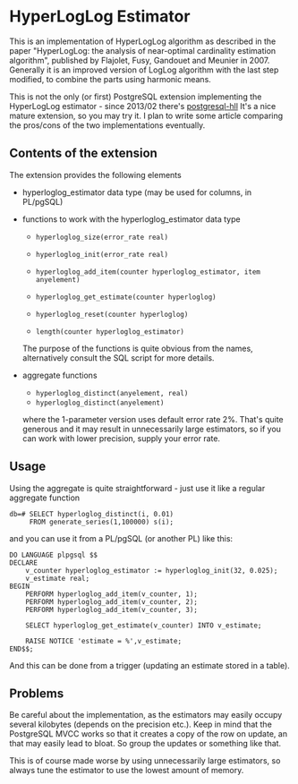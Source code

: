 HyperLogLog Estimator
=====================

This is an implementation of HyperLogLog algorithm as described in the
paper "HyperLogLog: the analysis of near-optimal cardinality estimation
algorithm", published by Flajolet, Fusy, Gandouet and Meunier in 2007.
Generally it is an improved version of LogLog algorithm with the last
step modified, to combine the parts using harmonic means.

This is not the only (or first) PostgreSQL extension implementing the
HyperLogLog estimator - since 2013/02 there's [postgresql-hll](https://github.com/aggregateknowledge/postgresql-hll)
It's a nice mature extension, so you may try it. I plan to write some
article comparing the pros/cons of the two implementations eventually.


Contents of the extension
-------------------------
The extension provides the following elements

* hyperloglog_estimator data type (may be used for columns, in PL/pgSQL)

* functions to work with the hyperloglog_estimator data type

    * `hyperloglog_size(error_rate real)`
    * `hyperloglog_init(error_rate real)`

    * `hyperloglog_add_item(counter hyperloglog_estimator, item anyelement)`

    * `hyperloglog_get_estimate(counter hyperloglog)`
    * `hyperloglog_reset(counter hyperloglog)`

    * `length(counter hyperloglog_estimator)`

  The purpose of the functions is quite obvious from the names,
  alternatively consult the SQL script for more details.

* aggregate functions 

    * `hyperloglog_distinct(anyelement, real)`
    * `hyperloglog_distinct(anyelement)`

  where the 1-parameter version uses default error rate 2%. That's
  quite generous and it may result in unnecessarily large estimators,
  so if you can work with lower precision, supply your error rate.


Usage
-----
Using the aggregate is quite straightforward - just use it like a
regular aggregate function

    db=# SELECT hyperloglog_distinct(i, 0.01)
         FROM generate_series(1,100000) s(i);

and you can use it from a PL/pgSQL (or another PL) like this:

    DO LANGUAGE plpgsql $$
    DECLARE
        v_counter hyperloglog_estimator := hyperloglog_init(32, 0.025);
        v_estimate real;
    BEGIN
        PERFORM hyperloglog_add_item(v_counter, 1);
        PERFORM hyperloglog_add_item(v_counter, 2);
        PERFORM hyperloglog_add_item(v_counter, 3);

        SELECT hyperloglog_get_estimate(v_counter) INTO v_estimate;

        RAISE NOTICE 'estimate = %',v_estimate;
    END$$;

And this can be done from a trigger (updating an estimate stored
in a table).


Problems
--------
Be careful about the implementation, as the estimators may easily
occupy several kilobytes (depends on the precision etc.). Keep in
mind that the PostgreSQL MVCC works so that it creates a copy of
the row on update, an that may easily lead to bloat. So group the
updates or something like that.

This is of course made worse by using unnecessarily large estimators,
so always tune the estimator to use the lowest amount of memory.
